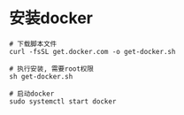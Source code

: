 # 安装docker
```shell
# 下载脚本文件
curl -fsSL get.docker.com -o get-docker.sh

# 执行安装, 需要root权限
sh get-docker.sh

# 启动docker
sudo systemctl start docker
```